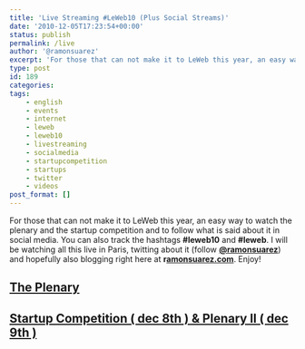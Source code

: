 ```yaml
---
title: 'Live Streaming #LeWeb10 (Plus Social Streams)'
date: '2010-12-05T17:23:54+00:00'
status: publish
permalink: /live
author: '@ramonsuarez'
excerpt: 'For those that can not make it to LeWeb this year, an easy way to watch the plenary and the startup competition and to follow what is said about it in social media. You can also track the hashtags #leweb10 and #leweb. I will be watching all this l...'
type: post
id: 189
categories:
tags:
    - english
    - events
    - internet
    - leweb
    - leweb10
    - livestreaming
    - socialmedia
    - startupcompetition
    - startups
    - twitter
    - videos
post_format: []
---
```

For those that can not make it to LeWeb this year, an easy way to watch the plenary and the startup competition and to follow what is said about it in social media. You can also track the hashtags **\#leweb10** and **\#leweb**. I will be watching all this live in Paris, twitting about it (follow **[@ramonsuarez](http://twitter.com/ramonsuarez "Ramon Suarez Twitter")**) and hopefully also blogging right here at **r[amonsuarez.com](http://ramonsuarez.com "Ramon Suarez Blog Internet Business Marketing")**. Enjoy!

[The Plenary](http://www.ustream.tv/leweb "#LeWeb10 streaming plenary")
-----------------------------------------------------------------------

[ Startup Competition ( dec 8th ) &amp; Plenary II ( dec 9th )](http://www.ustream.tv/lewebplenary2 "startup competition #leweb10 and Plenary streaming")
---------------------------------------------------------------------------------------------------------------------------------------------------------
